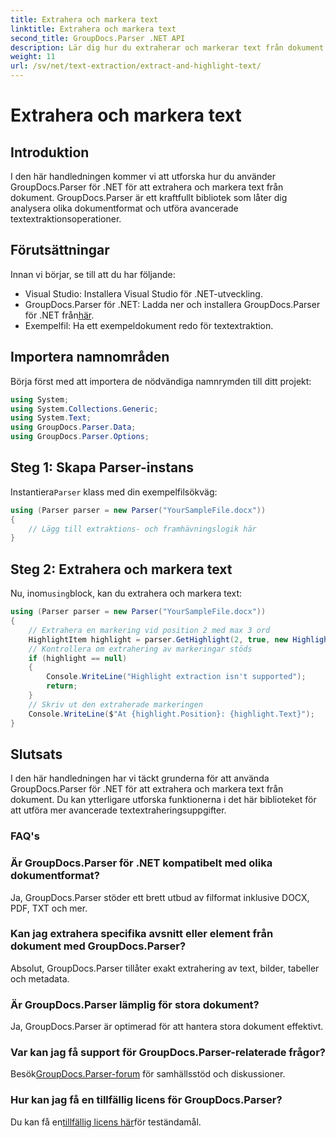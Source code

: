 ```yaml
---
title: Extrahera och markera text
linktitle: Extrahera och markera text
second_title: GroupDocs.Parser .NET API
description: Lär dig hur du extraherar och markerar text från dokument med GroupDocs.Parser för .NET. Enkla steg för effektiv textextraktion i dina .NET-projekt.
weight: 11
url: /sv/net/text-extraction/extract-and-highlight-text/
---
```


# Extrahera och markera text

## Introduktion
I den här handledningen kommer vi att utforska hur du använder GroupDocs.Parser för .NET för att extrahera och markera text från dokument. GroupDocs.Parser är ett kraftfullt bibliotek som låter dig analysera olika dokumentformat och utföra avancerade textextraktionsoperationer.
## Förutsättningar
Innan vi börjar, se till att du har följande:
- Visual Studio: Installera Visual Studio för .NET-utveckling.
-  GroupDocs.Parser för .NET: Ladda ner och installera GroupDocs.Parser för .NET från[här](https://releases.groupdocs.com/parser/net/).
- Exempelfil: Ha ett exempeldokument redo för textextraktion.

## Importera namnområden
Börja först med att importera de nödvändiga namnrymden till ditt projekt:
```csharp
using System;
using System.Collections.Generic;
using System.Text;
using GroupDocs.Parser.Data;
using GroupDocs.Parser.Options;
```
## Steg 1: Skapa Parser-instans
 Instantiera`Parser` klass med din exempelfilsökväg:
```csharp
using (Parser parser = new Parser("YourSampleFile.docx"))
{
    // Lägg till extraktions- och framhävningslogik här
}
```
## Steg 2: Extrahera och markera text
 Nu, inom`using`block, kan du extrahera och markera text:
```csharp
using (Parser parser = new Parser("YourSampleFile.docx"))
{
    // Extrahera en markering vid position 2 med max 3 ord
    HighlightItem highlight = parser.GetHighlight(2, true, new HighlightOptions(3));
    // Kontrollera om extrahering av markeringar stöds
    if (highlight == null)
    {
        Console.WriteLine("Highlight extraction isn't supported");
        return;
    }
    // Skriv ut den extraherade markeringen
    Console.WriteLine($"At {highlight.Position}: {highlight.Text}");
}
```

## Slutsats
I den här handledningen har vi täckt grunderna för att använda GroupDocs.Parser för .NET för att extrahera och markera text från dokument. Du kan ytterligare utforska funktionerna i det här biblioteket för att utföra mer avancerade textextraheringsuppgifter.

### FAQ's
### Är GroupDocs.Parser för .NET kompatibelt med olika dokumentformat?
Ja, GroupDocs.Parser stöder ett brett utbud av filformat inklusive DOCX, PDF, TXT och mer.
### Kan jag extrahera specifika avsnitt eller element från dokument med GroupDocs.Parser?
Absolut, GroupDocs.Parser tillåter exakt extrahering av text, bilder, tabeller och metadata.
### Är GroupDocs.Parser lämplig för stora dokument?
Ja, GroupDocs.Parser är optimerad för att hantera stora dokument effektivt.
### Var kan jag få support för GroupDocs.Parser-relaterade frågor?
 Besök[GroupDocs.Parser-forum](https://forum.groupdocs.com/c/parser/17) för samhällsstöd och diskussioner.
### Hur kan jag få en tillfällig licens för GroupDocs.Parser?
 Du kan få en[tillfällig licens här](https://purchase.groupdocs.com/temporary-license/)för teständamål.